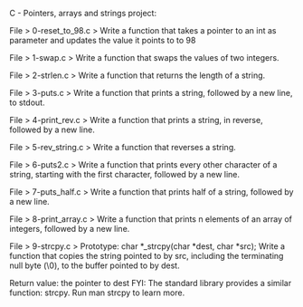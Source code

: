 C - Pointers, arrays and strings project:

File > 0-reset_to_98.c > Write a function that takes a pointer to an int as parameter and updates the value it points to to 98

File > 1-swap.c > Write a function that swaps the values of two integers.

File > 2-strlen.c > Write a function that returns the length of a string.

File > 3-puts.c > Write a function that prints a string, followed by a new line, to stdout.

File > 4-print_rev.c > Write a function that prints a string, in reverse, followed by a new line.

File > 5-rev_string.c > Write a function that reverses a string.

File > 6-puts2.c > Write a function that prints every other character of a string, starting with the first character, followed by a new line.

File > 7-puts_half.c > Write a function that prints half of a string, followed by a new line.

File > 8-print_array.c > Write a function that prints n elements of an array of integers, followed by a new line.

File > 9-strcpy.c > Prototype: char *_strcpy(char *dest, char *src);
Write a function that copies the string pointed to by src, including the terminating null byte (\0), to the buffer pointed to by dest.

Return value: the pointer to dest
FYI: The standard library provides a similar function: strcpy. Run man strcpy to learn more.

